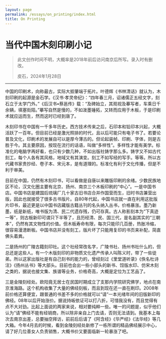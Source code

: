 ```yaml
---
layout: page
permalink: /essays/on_printing/index.html
title: On Printing
---
```


# 当代中国木刻印刷小记

> 此文创作时间不明，大概率是2018年前后访问南京后所写。录入时有删改。
> 
> 皮石，2024年1月28日

---


中国的印刷术，向称最古，实际大抵肇端于拓片。叶德辉《书林清话》就认为，木刻印刷的起源是金石学。《汉书·孝灵帝纪》：“四年春三月，诏诸儒正五经文字，刻石立于太学门外。”《后汉书•蔡邕传》载：“及碑始立，其观视及摹写者，车乘日千余辆，填塞街陌。”摹写自然是慢的，不如泼墨锤拓，又转而应用于木板，于是印刷术就应运而生，然而这时已经到唐了。

木刻印书在中国有一千多年历史。西方技术传来之后，石印本和铅印本兴起，大概活跃了一百年。但目前已经是激光照排的时代，且以后可能只有电子书了。若要论普及文化，印刷术的发展自可以是厚今薄古的。但论起装帧、印刷、字体，则是古胜于今。其主要原因，按现在流行的话语，叫做“多样性”。多样性才能有美学。标准化的电脑字再好看，也只有少数几种，不如出版社铸字那么多。铸字又不如古代刻工，每个人各有其风格，地域又有其演变。刻工不如写经的写手。等等。所以古代藏书家贵抄经、卷子本、宋元本，是有道理的。标准化有利于文化传播，但是不利于审美。

目前在中国，仍然有木刻印书，可以看做是自唐以来雕版印刷的余绪。少数民族地区不论，汉文化圈主要有北京、扬州、南京三个木板印刷的“中心”。一是中国书店。中国书店是建国后琉璃厂几十家古旧书店合并作国营而生，旧时书店兼营出版，因此也就接受了很多古书版片。自80年代起，中国书店就一直在利用这批版片印书，最近更是以中国书店藏版古籍丛刊的名头纳入丛书，价格暴涨。墨乃新墨，纸是新纸，唯书版为清、民二代遗存残，仍可存真。古人称影刻本为“下真迹一等”，则古板新印可谓只下半等了，且历经清、民、国三代，是名副其实的“三朝本”，仍然有其文物性的价值。但木板寿命有限，每次只能印几百册，热胀冷缩，很容易漫漶断板。中国书店并没有刻工，版片坏了只能用复印的书页来补配，简直佛头着粪。

二是扬州的广陵古籍刻印社。这个社经常改名字，广陵书社、扬州书社什么的，但总还是这些人。有一个木版刻印的非物质文化遗产传承人叫陈义时，带了一些徒弟。所以这家出版社是有自己刻书的能力的，曾经刻过《里堂道听录》《佚名杜诗注》《扬州丛书》等大部头。目前也会出一些小部头的新书、饾版水印、仿宋木刻之类的，据说也接文集、族谱等业务，价格奇高，大概是定位为工艺品了。

三是金陵刻经处。欧阳竟无居士在民国时期成立了支那内学院研究佛学，地点在南京淮海路。这个机构收集了大量的佛经刻板，而且到现在还一直在刷印。2008年前价格还算便宜，跟普通的书差不多的价格就可以“请”一本光绪年间的旧版新印的佛经。08年以后开始涨价。据说持皈依证可以打八折，可惜我没有，而且觉得有点不大对劲。比起上面说的两家来说，相对要纯粹一些。唯一的问题是，似乎他们认为“请”佛经不能有经销商，所以除非亲自上门去请，否则无法请到。我基本上每次去南京出差，总要抽空拜访，前前后后请了《阿含经》《华严经》《法华经》等几大箱。今年4月去的时候，看到金陵刻经处新修了一栋所谓的精品佛经展示中心，请了好几位善女人负责销售，大概书价又要面临新一轮暴涨了吧。
